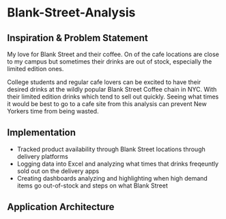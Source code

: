 # Blank-Street-Analysis

## Inspiration & Problem Statement 

My love for Blank Street and their coffee. On of the cafe locations are close to my campus but sometimes their drinks are out of stock, especially the limited edition ones. 

College students and regular cafe lovers can be excited to have their desired drinks at the wildly popular Blank Street Coffee chain in NYC. With their limited edition drinks which tend to sell out quickly. Seeing what times it would be best to go to a cafe site from this analysis can prevent New Yorkers time from being wasted. 

## Implementation

* Tracked product availability through Blank Street locations through delivery platforms
* Logging data into Excel and analyzing what times that drinks freqeuntly sold out on the delivery apps
* Creating dashboards analyzing and highlighting when high demand items go out-of-stock and steps on what Blank Street 

## Application Architecture

